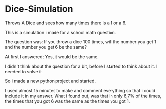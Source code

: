# Dice-Simulation
Throws A Dice and sees how many times there is a 1 or a 6.

This is a simulation i made for a school math question.

The question was:
If you throw a dice 100 times, will the number you get 1 and the number you get 6 be the same?

At first I answered; Yes, it would be the same.

I didn't think about the question for a bit, before I started to think about it.
I needed to solve it.

So i made a new python project and started.

I used almost 15 minutes to make and comment everything so that i could include it in my answer. 
What i found out, was that in only 6,7% of the times, the times that you got 6 was the same as the times you got 1.
